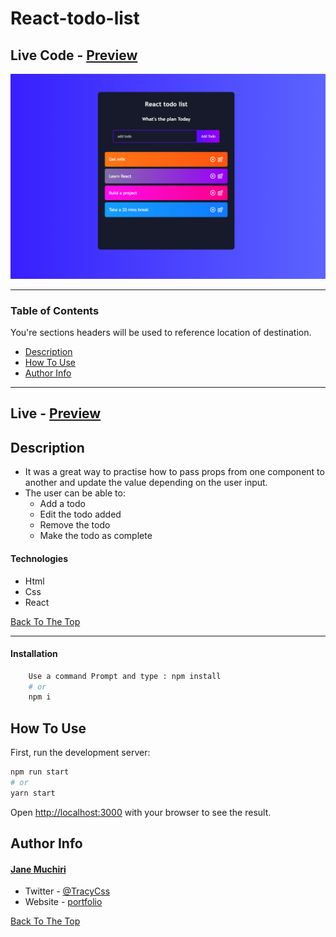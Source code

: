 # React-todo-list
## Live Code - [Preview](https://muchirijane.github.io/react-todo-list/)
<!-- ctrl+shift+v : preview -->
![Project Image](src/assets/preview.png)

---

### Table of Contents
You're sections headers will be used to reference location of destination.

- [Description](#description)
- [How To Use](#how-to-use)
- [Author Info](#author-info)

---

## Live - [Preview](https://muchirijane.github.io/react-todo-list/)

## Description
- It was a great way to practise how to pass props from one component to another and update the value depending on the user input.
- The user can be able to: 
   - Add a todo 
   - Edit the todo added
   - Remove the todo
   - Make the todo as complete


#### Technologies
- Html
- Css
- React



[Back To The Top](React-todo-list)

---
#### Installation
```bash
    Use a command Prompt and type : npm install
    # or
    npm i
```

## How To Use
First, run the development server:

```bash
npm run start
# or
yarn start
```

Open [http://localhost:3000](http://localhost:3000) with your browser to see the result.


 
## Author Info
#### [Jane Muchiri ](https://github.com/muchirijane)

- Twitter - [@TracyCss](https://twitter.com/TracyCss)
- Website - [portfolio](https://jane.vercel.app/)

[Back To The Top](React-todo-list)


